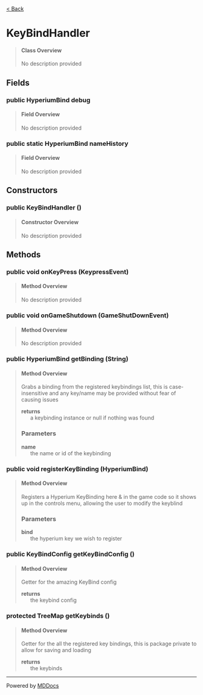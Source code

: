 [< Back](README.md)
# KeyBindHandler #
>#### Class Overview ####
>No description provided
## Fields ##
### public HyperiumBind debug ###
>#### Field Overview ####
>No description provided
>
### public static HyperiumBind nameHistory ###
>#### Field Overview ####
>No description provided
>
## Constructors ##
### public KeyBindHandler () ###
>#### Constructor Overview ####
>No description provided
>
## Methods ##
### public void onKeyPress (KeypressEvent) ###
>#### Method Overview ####
>No description provided
>
### public void onGameShutdown (GameShutDownEvent) ###
>#### Method Overview ####
>No description provided
>
### public HyperiumBind getBinding (String) ###
>#### Method Overview ####
>Grabs a binding from the registered keybindings list, this is case-insensitive and
 any key/name may be provided without fear of causing issues
>
>**returns**<br />
>&nbsp;&nbsp;&nbsp;&nbsp;&nbsp;&nbsp;a keybinding instance or null if nothing was found
>
>### Parameters ###
>**name**<br />
>&nbsp;&nbsp;&nbsp;&nbsp;&nbsp;&nbsp;the name or id of the keybinding
>
### public void registerKeyBinding (HyperiumBind) ###
>#### Method Overview ####
>Registers a Hyperium KeyBinding here & in the game code so it shows up in the
 controls menu, allowing the user to modify the keyblind
>
>### Parameters ###
>**bind**<br />
>&nbsp;&nbsp;&nbsp;&nbsp;&nbsp;&nbsp;the hyperium key we wish to register
>
### public KeyBindConfig getKeyBindConfig () ###
>#### Method Overview ####
>Getter for the amazing KeyBind config
>
>**returns**<br />
>&nbsp;&nbsp;&nbsp;&nbsp;&nbsp;&nbsp;the keybind config
>
### protected TreeMap getKeybinds () ###
>#### Method Overview ####
>Getter for the all the registered key bindings, this is package
 private to allow for saving and loading
>
>**returns**<br />
>&nbsp;&nbsp;&nbsp;&nbsp;&nbsp;&nbsp;the keybinds
>

---
Powered by [MDDocs](https://github.com/VRCube/MDDocs)